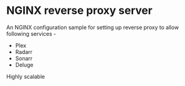 # NGINX reverse proxy server

An NGINX configuration sample for setting up reverse proxy to allow following services - 
- Plex
- Radarr
- Sonarr
- Deluge

Highly scalable